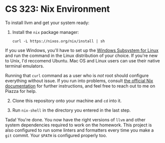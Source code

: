 # CS 323: Nix Environment

To install llvm and get your system ready:

1. Install the `nix` package manager:

    `curl -L https://nixos.org/nix/install | sh`

If you use Windows, you'll have to set up the [Windows Subsystem for Linux](https://docs.microsoft.com/en-us/windows/wsl/install-win10#update-to-wsl-2) and run the command in the Linux distribution of your choice. If you're new to Unix, I'd reccomend Ubuntu. Mac OS and Linux users can use their native terminal emulators.

Running that `curl` command as a user who is _not_ root should configure everything without issue. If you run into problems, consult [the official Nix documentation](https://nixos.org/download.html) for further instructions, and feel free to reach out to me on Piazza for help.

2. Clone this repository onto your machine and `cd` into it.

3. Run `nix-shell` in the directory you entered in the last step.

Tada! You're done. You now have the right versions of `llvm` and other system dependencies required to work on the homework. This project is also configured to run some linters and formatters every time you make a `git` commit. Your `$PATH` is configured properly too.
